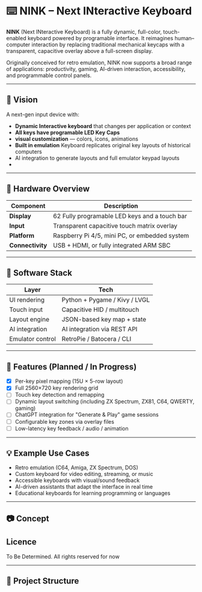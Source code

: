 # ⌨️ NINK – Next INteractive Keyboard

**NINK** (Next INteractive Keyboard) is a fully dynamic, full-color, touch-enabled keyboard powered by programable interface. It reimagines human–computer interaction by replacing traditional mechanical keycaps with a transparent, capacitive overlay above a full-screen display.

Originally conceived for retro emulation, NINK now supports a broad range of applications: productivity, gaming, AI-driven interaction, accessibility, and programmable control panels.

---

## 🎯 Vision

A next-gen input device with:
- **Dynamic Interactive keyboard** that changes per application or context
- **All keys have programable LED Key Caps** 
- **visual customization** — colors, icons, animations
- **Built in emulation** Keyboard replicates original key layouts of historical computers
- AI integration to generate layouts and full emulator keypad layouts
- 

---

## 🧱 Hardware Overview

| Component            | Description                                      |
|----------------------|--------------------------------------------------|
| **Display**           | 62 Fully programable LED keys and a touch bar   |
| **Input**             | Transparent capacitive touch matrix overlay     |
| **Platform**          | Raspberry Pi 4/5, mini PC, or embedded system   |
| **Connectivity**      | USB + HDMI, or fully integrated ARM SBC         |


---

## 🧰 Software Stack

| Layer           | Tech                          |
|-----------------|-------------------------------|
| UI rendering     | Python + Pygame / Kivy / LVGL |
| Touch input      | Capacitive HID / multitouch   |
| Layout engine    | JSON-based key map + state    |
| AI integration   | AI integration via REST API   |
| Emulator control | RetroPie / Batocera / CLI     |

---

## 🚀 Features (Planned / In Progress)

- [x] Per-key pixel mapping (15U × 5-row layout)
- [x] Full 2560×720 key rendering grid
- [ ] Touch key detection and remapping
- [ ] Dynamic layout switching (including ZX Spectrum, ZX81, C64, QWERTY, gaming)
- [ ] ChatGPT integration for "Generate & Play" game sessions
- [ ] Configurable key zones via overlay files
- [ ] Low-latency key feedback / audio / animation

---

## 💡 Example Use Cases

- Retro emulation (C64, Amiga, ZX Spectrum, DOS)
- Custom keyboard for video editing, streaming, or music
- Accessible keyboards with visual/sound feedback
- AI-driven assistants that adapt the interface in real time
- Educational keyboards for learning programming or languages

---

## 📷 Concept

## Licence
To Be Determined. All rights reserved for now

---

## 📁 Project Structure

